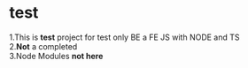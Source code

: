 # test
1.This is <b>test</b> project for test only BE a FE JS with NODE and TS <br />
2.<b>Not</b> a completed <br />
3.Node Modules <b>not here</b> <br />
